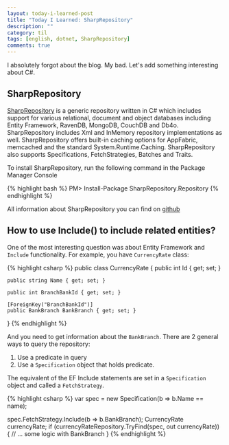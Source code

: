 ```yaml
---
layout: today-i-learned-post
title: "Today I Learned: SharpRepository"
description: ""
category: til
tags: [english, dotnet, SharpRepository]
comments: true
---
```


I absolutely forgot about the blog. My bad. Let's add something interesting about C#.

## SharpRepository
[SharpRepository](https://www.nuget.org/packages/SharpRepository.Repository/) is a generic repository written in C# which includes support for various relational, document and object databases including Entity Framework, RavenDB, MongoDB, CouchDB and Db4o. SharpRepository includes Xml and InMemory repository implementations as well. SharpRepository offers built-in caching options for AppFabric, memcached and the standard System.Runtime.Caching. SharpRepository also supports Specifications, FetchStrategies, Batches and Traits.

To install SharpRepository, run the following command in the Package Manager Console

{% highlight bash %}
PM> Install-Package SharpRepository.Repository
{% endhighlight %}

All information about SharpRepository you can find on [github](https://github.com/SharpRepository/SharpRepository)

## How to use Include() to include related entities?
One of the most interesting question was about Entity Framework and `Include` functionality. For example, you have `CurrencyRate` class:

{% highlight csharp %}
public class CurrencyRate
{
    public int Id { get; set; }
	
    public string Name { get; set; }

    public int BranchBankId { get; set; }

    [ForeignKey("BranchBankId")]
    public BankBranch BankBranch { get; set; }
}
{% endhighlight %}

And you need to get information about the `BankBranch`. 
There are 2 general ways to query the repository:

1. Use a predicate in query
2. Use a `Specification` object that holds predicate.

The equivalent of the EF Include statements are set in a `Specification` object and called a `FetchStrategy`.

{% highlight csharp %}
var spec = new Specification<CurrencyRate>(b => b.Name == name);

spec.FetchStrategy.Include(b => b.BankBranch);
CurrencyRate currencyRate;
if (currencyRateRepository.TryFind(spec, out currencyRate))
{
	// ... some logic with BankBranch
}
{% endhighlight %}
